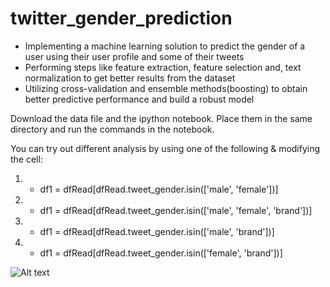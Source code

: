 # twitter_gender_prediction

- Implementing a machine learning solution to predict the gender of a user using their user profile and some of their tweets
-	Performing steps like feature extraction, feature selection and, text normalization to get better results from the dataset
-	Utilizing cross-validation and ensemble methods(boosting) to obtain better predictive performance and build a robust model


Download the data file and the ipython notebook. Place them in the same directory and run the commands in the notebook. 

You can try out different analysis by using one of the following & modifying the cell:

1) - df1 = dfRead[dfRead.tweet_gender.isin(['male', 'female'])]

2) - df1 = dfRead[dfRead.tweet_gender.isin(['male', 'female', 'brand'])]

3) - df1 = dfRead[dfRead.tweet_gender.isin(['male', 'brand'])]

4) - df1 = dfRead[dfRead.tweet_gender.isin(['female', 'brand'])]



![Alt text](https://raw.githubusercontent.com/atishaycn/twitter_gender_prediction/master/logistic_regression_important_features_female.png "Top distinguishing features to predict user is female")
